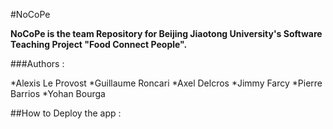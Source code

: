 #NoCoPe

**NoCoPe is the team Repository for Beijing Jiaotong University's Software Teaching Project "Food Connect People".**

###Authors :

*Alexis Le Provost
*Guillaume Roncari
*Axel Delcros
*Jimmy Farcy
*Pierre Barrios
*Yohan Bourga

##How to Deploy the app :